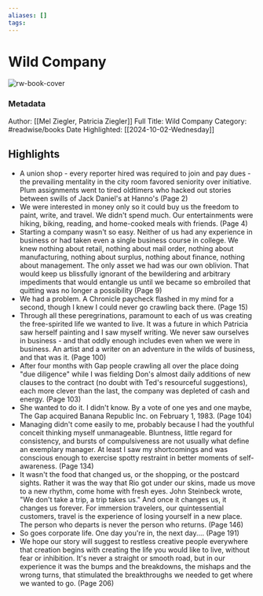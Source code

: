 ```yaml
---
aliases: []
tags:
---
```

# Wild Company

![rw-book-cover](https://images-na.ssl-images-amazon.com/images/I/51XZYkPa6hL._SL200_.jpg)
### Metadata
Author: [[Mel Ziegler, Patricia Ziegler]]
Full Title: Wild Company
Category: #readwise/books
Date Highlighted: [[2024-10-02-Wednesday]]

## Highlights
- A union shop - every reporter hired was required to join and pay dues - the prevailing mentality in the city room favored seniority over initiative. Plum assignments went to tired oldtimers who hacked out stories between swills of Jack Daniel's at Hanno's (Page 2)
- We were interested in money only so it could buy us the freedom to paint, write, and travel. We didn't spend much. Our entertainments were hiking, biking, reading, and home-cooked meals with friends. (Page 4)
- Starting a company wasn't so easy. Neither of us had any experience in business or had taken even a single business course in college. We knew nothing about retail, nothing about mail order, nothing about manufacturing, nothing about surplus, nothing about finance, nothing about management. The only asset we had was our own oblivion. That would keep us blissfully ignorant of the bewildering and arbitrary impediments that would entangle us until we became so embroiled that quitting was no longer a possibility (Page 9)
- We had a problem.
  A Chronicle paycheck flashed in my mind for a second, though I knew I could never go crawling back there. (Page 15)
- Through all these peregrinations, paramount to each of us was creating the free-spirited life we wanted to live. It was a future in which Patricia saw herself painting and I saw myself writing. We never saw ourselves in business - and that oddly enough includes even when we were in business. An artist and a writer on an adventure in the wilds of business, and that was it. (Page 100)
- After four months with Gap people crawling all over the place doing "due diligence" while I was fielding Don's almost daily additions of new clauses to the contract (no doubt with Ted's resourceful suggestions), each more clever than the last, the company was depleted of cash and energy. (Page 103)
- She wanted to do it. I didn't know. By a vote of one yes and one maybe, The Gap acquired Banana Republic Inc. on February 1, 1983. (Page 104)
- Managing didn't come easily to me, probably because I had the youthful conceit thinking myself unmanageable. Bluntness, little regard for consistency, and bursts of compulsiveness are not usually what define an exemplary manager. At least I saw my shortcomings and was conscious enough to exercise spotty restraint in better moments of self-awareness. (Page 134)
- It wasn't the food that changed us, or the shopping, or the postcard sights. Rather it was the way that Rio got under our skins, made us move to a new rhythm, come home with fresh eyes. John Steinbeck wrote, "We don't take a trip, a trip takes us." And once it changes us, it changes us forever. For immersion travelers, our quintessential customers, travel is the experience of losing yourself in a new place. The person who departs is never the person who returns. (Page 146)
- So goes corporate life.
  One day you're in, the next day.... (Page 191)
- We hope our story will suggest to restless creative people everywhere that creation begins with creating the life you would like to live, without fear or inhibition. It's never a straight or smooth road, but in our experience it was the bumps and the breakdowns, the mishaps and the wrong turns, that stimulated the breakthroughs we needed to get where we wanted to go. (Page 206)
